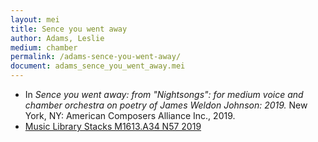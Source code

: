 ```yaml
---
layout: mei
title: Sence you went away
author: Adams, Leslie
medium: chamber
permalink: /adams-sence-you-went-away/
document: adams_sence_you_went_away.mei
---
```


- In *Sence you went away: from "Nightsongs": for medium voice and chamber orchestra on poetry of James Weldon Johnson: 2019.* New York, NY: American Composers Alliance Inc., 2019.
- <a href="https://tufts.primo.exlibrisgroup.com/permalink/01TUN_INST/1kc9gia/alma991018166648303851" target="_blank">Music Library Stacks M1613.A34 N57 2019</a>
